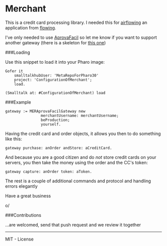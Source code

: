 Merchant
========

This is a credit card processing library. I needed this for [airflowing](http://airflowing.com/) an application from [flowing](http://flowingconcept.com/).

I've only needed to use [AprovaFacil](http://www.cobrebem.com.br/aprovafacil.html) so let me know if you want to support another gateway (there is a skeleton for [this one](https://www.braintreepayments.com/))

###Loading 

Use this snippet to load it into your Pharo image:

    Gofer it 
		smalltalkhubUser: 'MetaRepoForPharo30' 
		project: 'ConfigurationOfMerchant';
		load.
	
    (Smalltalk at: #ConfigurationOfMerchant) load

###Example

    gateway := MERAprovaFacilGateway new
    				merchantUsername: merchantUsername;
    				beProduction;
    				yourself. 

   Having the credit card and order objects, it allows you then to do something like this:
   
    gateway purchase: anOrder andStore: aCreditCard.

And because you are a good citizen and do _not_ store credit cards on your servers, you then take the money using the order and the CC's token:   
   
    gateway capture: anOrder token: aToken.
        
The rest is a couple of additional commands and protocol and handling errors elegantly

Have a great business

o/

###Contributions

...are welcomed, send that push request and we review it together

_______
MIT - License

